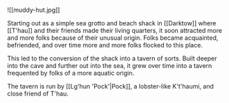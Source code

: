 ![[muddy-hut.jpg]]

Starting out as a simple sea grotto and beach shack in [[Darktow]] where [[T'hau]] and their friends made their living quarters, it soon attracted more and more folks because of their unusual origin. Folks became acquainted, befriended, and over time more and more folks flocked to this place.

This led to the conversion of the shack into a tavern of sorts. Built deeper into the cave and further out into the sea, it grew over time into a tavern frequented by folks of a more aquatic origin.

The tavern is run by [[Lg'hun 'Pock'|Pock]], a lobster-like K't'haumi, and close friend of T'hau.